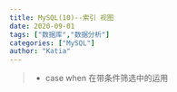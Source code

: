 ```yaml
---
title: MySQL(10)--索引 视图 
date: 2020-09-01
tags: ["数据库","数据分析"]
categories: ["MySQL"]
author: "Katia"
---
```



> * case when 在带条件筛选中的运用
<!--more-->